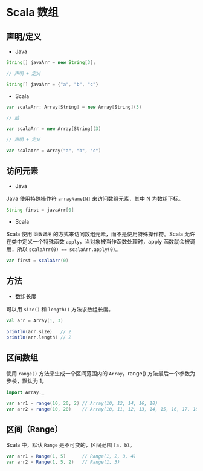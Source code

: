 # Scala 数组

## 声明/定义

* Java

```java
String[] javaArr = new String[3];

// 声明 + 定义

String[] javaArr = {"a", "b", "c"}
```


* Scala

```scala
var scalaArr: Array[String] = new Array[String](3)

// 或

var scalaArr = new Array[String](3)

// 声明 + 定义

var scalaArr = Array("a", "b", "c")
```

## 访问元素

* Java

Java 使用特殊操作符 `arrayName[N]` 来访问数组元素，其中 N 为数组下标。

```java
String first = javaArr[0]
```

* Scala

Scala 使用 `函数调用` 的方式来访问数组元素，而不是使用特殊操作符。Scala 允许在类中定义一个特殊函数 `apply`，当对象被当作函数处理时，apply 函数就会被调用，所以 `scalaArr(0) == scalaArr.apply(0)`。

```scala
var first = scalaArr(0)
```


## 方法

* 数组长度

可以用 `size()` 和 `length()` 方法求数组长度。

```scala
val arr = Array(1, 3)

println(arr.size) 	// 2
println(arr.length) // 2
```


## 区间数组

使用 `range()` 方法来生成一个区间范围内的 `Array`。range() 方法最后一个参数为步长，默认为 1。

```scala
import Array._

var arr1 = range(10, 20, 2) // Array(10, 12, 14, 16, 18)
var arr2 = range(10, 20) 	// Array(10, 11, 12, 13, 14, 15, 16, 17, 18, 19)
```


## 区间（Range）

Scala 中，默认 `Range` 是不可变的，区间范围 `[a, b)`。

```scala
var arr1 = Range(1, 5) 		// Range(1, 2, 3, 4)
var arr2 = Range(1, 5, 2) 	// Range(1, 3)
```